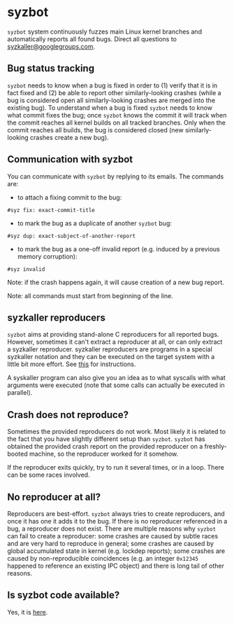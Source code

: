 # syzbot

`syzbot` system continuously fuzzes main Linux kernel branches and automatically
reports all found bugs. Direct all questions to syzkaller@googlegroups.com.

## Bug status tracking

`syzbot` needs to know when a bug is fixed in order to (1) verify that it is
in fact fixed and (2) be able to report other similarly-looking crashes
(while a bug is considered open all similarly-looking crashes are merged into
the existing bug). To understand when a bug is fixed `syzbot` needs to know
what commit fixes the bug; once `syzbot` knows the commit it will track when
the commit reaches all kernel builds on all tracked branches. Only when the
commit reaches all builds, the bug is considered closed (new similarly-looking
crashes create a new bug).

## Communication with syzbot

You can communicate with `syzbot` by replying to its emails.
The commands are:

- to attach a fixing commit to the bug:
```
#syz fix: exact-commit-title
````
- to mark the bug as a duplicate of another `syzbot` bug:
```
#syz dup: exact-subject-of-another-report
```
- to mark the bug as a one-off invalid report (e.g. induced by a previous memory corruption):
```
#syz invalid
```
Note: if the crash happens again, it will cause creation of a new bug report.

Note: all commands must start from beginning of the line.

## syzkaller reproducers

`syzbot` aims at providing stand-alone C reproducers for all reported bugs.
However, sometimes it can't extract a reproducer at all, or can only extract a
syzkaller reproducer. syzkaller reproducers are programs in a special syzkaller
notation and they can be executed on the target system with a little bit more
effort. See [this](https://github.com/google/syzkaller/blob/master/docs/executing_syzkaller_programs.md)
for instructions.

A syskaller program can also give you an idea as to what syscalls with what
arguments were executed (note that some calls can actually be executed in
parallel).

## Crash does not reproduce?

Sometimes the provided reproducers do not work. Most likely it is related to the
fact that you have slightly different setup than `syzbot`. `syzbot` has obtained
the provided crash report on the provided reproducer on a freshly-booted
machine, so the reproducer worked for it somehow.

If the reproducer exits quickly, try to run it several times, or in a loop.
There can be some races involved.

## No reproducer at all?

Reproducers are best-effort. `syzbot` always tries to create reproducers, and
once it has one it adds it to the bug. If there is no reproducer referenced in a
bug, a reproducer does not exist. There are multiple reasons why `syzbot` can
fail to create a reproducer: some crashes are caused by subtle races and are
very hard to reproduce in general; some crashes are caused by global accumulated
state in kernel (e.g. lockdep reports); some crashes are caused by
non-reproducible coincidences (e.g. an integer `0x12345` happened to reference an
existing IPC object) and there is long tail of other reasons.

## Is syzbot code available?

Yes, it is [here](https://github.com/google/syzkaller/tree/master/dashboard/app).
